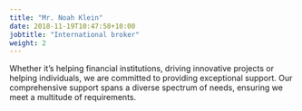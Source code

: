 ```yaml
---
title: "Mr. Noah Klein"
date: 2018-11-19T10:47:58+10:00
jobtitle: "International broker"
weight: 2
---
```


Whether it’s helping financial institutions, driving innovative projects or helping individuals, we are committed to providing exceptional support. Our comprehensive support spans a diverse spectrum of needs, ensuring we meet a multitude of requirements.